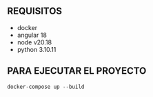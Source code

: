 ## REQUISITOS

- docker
- angular 18
- node v20.18
- python 3.10.11

## PARA EJECUTAR EL PROYECTO

```
docker-compose up --build
```
